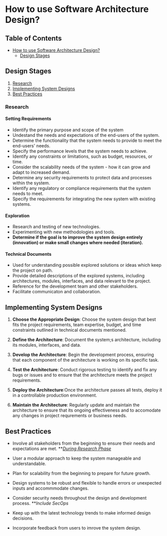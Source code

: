 # How to use Software Architecture Design?

## Table of Contents

- [How to use Software Architecture Design?](#how-to-use-software-architecture-design)
  - [Design Stages](#design-stages)

## Design Stages

1. [Research](#research)
2. [Implementing System Designs](#implementing-system-designs)
3. [Best Practices](#best-practices)

### Research

#### Setting Requirements

- Identify the primary purpose and scope of the system
- Undestand the needs and expectations of the end-users of the system.
- Determine the functionality that the system needs to provide to meet the end-users' needs.
- Specify the performance levels that the system needs to achieve.
- Identify any constraints or limitations, such as budget, resources, or time.
- Consider the scalability needs of the system - how it can grow and adapt to increased demand.
- Determine any security requirements to protect data and processes within the system.
- Identify any regulatory or compliance requirements that the system needs to meet.
- Specify the requirements for integrating the new system with existing systems.

#### Exploration

- Research and testing of new technologies.
- Experimenting with new methodologies and tools.
- **Determine if the goal is to improve the system design entirely (innovation) or make small changes where needed (iteration).**

#### Technical Documents

- Used for understanding possible explored solutions or ideas which keep the project on path.
- Provide detailed descriptions of the explored systems, including architectures, modules, interfaces, and data relevant to the project.
- Reference for the development team and other stakeholders.
- Facilitate communicaton and collaboration.

## Implementing System Designs

1. **Choose the Appropriate Design**: Choose the system design that best fits the project requirements, team expertise, budget, and time constraints outlined in technical documents mentioned.

2. **Define the Architecture**: Document the system;s architecture, including its modules, interfaces, and data.

3. **Develop the Architecture**: Begin the development process, ensuring that each component of the architecture is working on its specific task.

4. **Test the Architecture**: Conduct rigorous testing to identify and fix any bugs or issues and to ensure that the architecture meets the project requirements.

5. **Deploy the Architecture**:Once the architecture passes all tests, deploy it in a controllable production environment.

6. **Maintain the Architecture**: Regularly update and maintain the architecture to ensure that its ongoing effectiveness and to accomodate any changes in project requrements or business needs.

## Best Practices

- Involve all stakeholders from the beginning to ensure their needs and expectations are met. **[*During Research Phase*](#research)

- User a modular approach to keep the system manageable and understandable.

- Plan for scalability from the beginning to prepare for future growth.

- Design systems to be robust and flexible to handle errors or unexpected inputs and accommmodate changes.

- Consider security needs throughout the design and development process. ***Include SecOps*

- Keep up with the latest technology trends to make informed design decisions.

- Incorporate feedback from users to imrove the system design.
